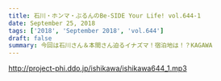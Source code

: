 ```yaml
---
title: 石川・ホンマ・ぶるんのBe-SIDE Your Life! vol.644-1
date: September 25, 2018
tags: ['2018', 'September 2018', 'vol.644']
draft: false
summary: 今回は石川さん＆本間さん迫るイナズマ！宿泊地は！？KAGAWA
---
```


http://project-phi.ddo.jp/ishikawa/ishikawa644_1.mp3